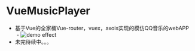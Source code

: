 # VueMusicPlayer
- 基于Vue的全家桶Vue-router，vuex，axois实现的模仿QQ音乐的webAPP
    - ![demo effect](https://github.com/laternkiwis/VueMusicPlayer/blob/master/1.png)
- 未完待续中。。。
